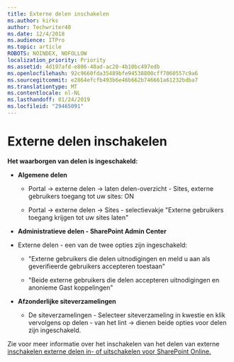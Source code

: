 ```yaml
---
title: Externe delen inschakelen
ms.author: kirks
author: Techwriter40
ms.date: 12/4/2018
ms.audience: ITPro
ms.topic: article
ROBOTS: NOINDEX, NOFOLLOW
localization_priority: Priority
ms.assetid: 4d197afd-e806-40ad-ac20-4b10bc497edb
ms.openlocfilehash: 92c9660fda35489bfe94538800cff7060557c9a6
ms.sourcegitcommit: e2864efcfb493b6e46b662b746661a61232bdba7
ms.translationtype: MT
ms.contentlocale: nl-NL
ms.lasthandoff: 01/24/2019
ms.locfileid: "29465091"
---
```

# <a name="enable-external-sharing"></a>Externe delen inschakelen

 **Het waarborgen van delen is ingeschakeld:**
  
- **Algemene delen**
    
  - Portal -\> externe delen -\> laten delen-overzicht - Sites, externe gebruikers toegang tot uw sites: ON
    
  - Portal -\> externe delen -\> Sites - selectievakje "Externe gebruikers toegang krijgen tot uw sites laten"
    
- **Administratieve delen - SharePoint Admin Center**
    
- Externe delen - een van de twee opties zijn ingeschakeld:
    
  - "Externe gebruikers die delen uitnodigingen en meld u aan als geverifieerde gebruikers accepteren toestaan"
    
  - "Beide externe gebruikers die delen accepteren uitnodigingen en anonieme Gast koppelingen"
    
- **Afzonderlijke siteverzamelingen**
    
  - De siteverzamelingen - Selecteer siteverzameling in kwestie en klik vervolgens op delen - van het lint -\> dienen beide opties voor delen zijn ingeschakeld.
    
Zie voor meer informatie over het inschakelen van het delen van externe [inschakelen externe delen in- of uitschakelen voor SharePoint Online.](https://go.microsoft.com/fwlink/?linkid=2047681&amp;clcid=0x409)
  

